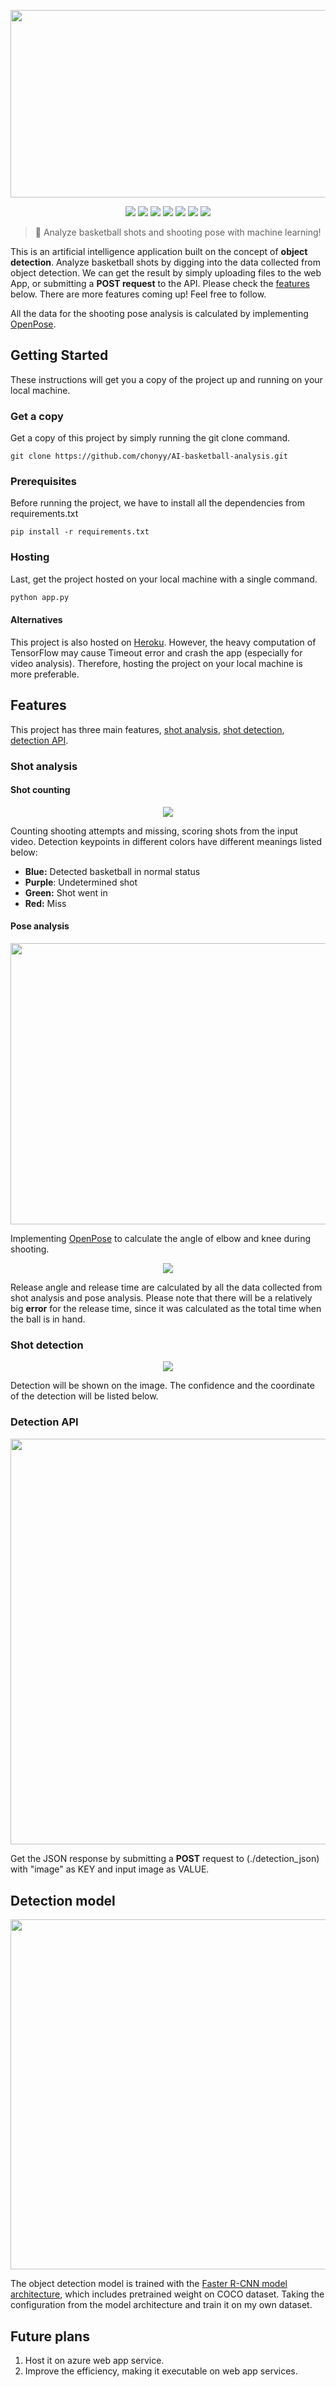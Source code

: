 <p align=center>
    <img src="./static/img/analysis.gif" width="960" height="300">
</p>

<p align=center>
    <a target="_blank" href="https://travis-ci.com/chonyy/AI-basketball-analysis" title="Build Status"><img src="https://travis-ci.com/chonyy/AI-basketball-analysis.svg?branch=master"></a>
    <a target="_blank" href="#" title="language count"><img src="https://img.shields.io/github/languages/count/chonyy/AI-basketball-analysis"></a>
    <a target="_blank" href="#" title="top language"><img src="https://img.shields.io/github/languages/top/chonyy/AI-basketball-analysis?color=orange"></a>
    <a target="_blank" href="https://img.shields.io/github/pipenv/locked/python-version/chonyy/daily-nba" title="Python version"><img src="https://img.shields.io/github/pipenv/locked/python-version/chonyy/daily-nba?color=green"></a>
    <a target="_blank" href="https://opensource.org/licenses/MIT" title="License: MIT"><img src="https://img.shields.io/badge/License-MIT-blue.svg"></a>
    <a target="_blank" href="#" title="repo size"><img src="https://img.shields.io/github/repo-size/chonyy/AI-basketball-analysis"></a>
    <a target="_blank" href="http://makeapullrequest.com" title="PRs Welcome"><img src="https://img.shields.io/badge/PRs-welcome-brightgreen.svg"></a>
</p>

> 🏀 Analyze basketball shots and shooting pose with machine learning!

This is an artificial intelligence application built on the concept of **object detection**. Analyze basketball shots by digging into the data collected from object detection. We can get the result by simply uploading files to the web App, or submitting a **POST request** to the API. Please check the [features](#features) below. There are more features coming up! Feel free to follow.

All the data for the shooting pose analysis is calculated by implementing [OpenPose](https://github.com/CMU-Perceptual-Computing-Lab/openpose).

## Getting Started

These instructions will get you a copy of the project up and running on your local machine.

### Get a copy

Get a copy of this project by simply running the git clone command.

``` git
git clone https://github.com/chonyy/AI-basketball-analysis.git
```

### Prerequisites

Before running the project, we have to install all the dependencies from requirements.txt

``` pip
pip install -r requirements.txt
```

### Hosting

Last, get the project hosted on your local machine with a single command.

``` python
python app.py
```

#### Alternatives

This project is also hosted on [Heroku](https://ai-basketball-analysis.herokuapp.com/). However, the heavy computation of TensorFlow may cause Timeout error and crash the app (especially for video analysis). Therefore, hosting the project on your local machine is more preferable.

## Features

This project has three main features, [shot analysis](#shot-analysis), [shot detection](#shot-detection), [detection API](#detection-api).

### Shot analysis

#### Shot counting

<p align=center>
    <img src="./static/img/analysis_result.PNG">
</p>

Counting shooting attempts and missing, scoring shots from the input video.
Detection keypoints in different colors have different meanings listed below:
* **Blue:** Detected basketball in normal status
* **Purple**: Undetermined shot
* **Green:** Shot went in
* **Red:** Miss

#### Pose analysis

<p align=center>
    <img src="./static/img/curry_pose.gif" width="800" height="450">
</p>

Implementing [OpenPose](https://github.com/CMU-Perceptual-Computing-Lab/openpose) to calculate the angle of elbow and knee during shooting.

<p align=center>
    <img src="https://2.bp.blogspot.com/_xaY-4TqFF6s/SgDgFQeGI6I/AAAAAAAAANk/I83JeZ89MOU/w1200-h630-p-k-no-nu/Basketball+Free+Throw+Side+On1-031509.jpg">
</p>

Release angle and release time are calculated by all the data collected from shot analysis and pose analysis. Please note that there will be a relatively big **error** for the release time, since it was calculated as the total time when the ball is in hand.

### Shot detection

<p align=center>
    <img src="./static/img/detection.PNG">
</p>

Detection will be shown on the image. The confidence and the coordinate of the detection will be listed below.

### Detection API

<p align=center>
    <img src="./static/img/API.PNG" width="861.6" height="649.6">
</p>

Get the JSON response by submitting a **POST** request to (./detection_json) with "image" as KEY and input image as VALUE.

## Detection model

<p align=center>
    <img src="https://jkjung-avt.github.io/assets/2018-03-30-making-frcn-faster/FRCN_architecture.png" width="558" height="560.5">
</p>

The object detection model is trained with the [Faster R-CNN model architecture](https://github.com/tensorflow/models/blob/master/research/object_detection/g3doc/detection_model_zoo.md#coco-trained-models), which includes pretrained weight on COCO dataset. Taking the configuration from the model architecture and train it on my own dataset.


## Future plans
1. Host it on azure web app service.
2. Improve the efficiency, making it executable on web app services.

